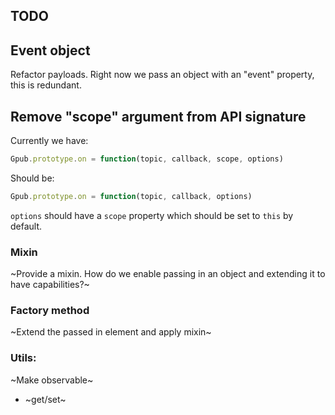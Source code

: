 ## TODO

## Event object
Refactor payloads. Right now we pass an object with an "event" property, this is redundant.

## Remove "scope" argument from API signature

Currently we have:
```javascript
Gpub.prototype.on = function(topic, callback, scope, options)
```

Should be:
```javascript
Gpub.prototype.on = function(topic, callback, options)
```
`options` should have a `scope` property which should be set to `this` by default.

### Mixin
~Provide a mixin. How do we enable passing in an object and extending it to have capabilities?~

### Factory method
~Extend the passed in element and apply mixin~

### Utils:
~Make observable~
- ~get/set~